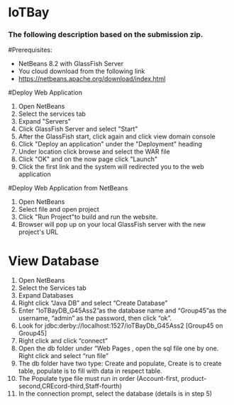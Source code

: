 # IoTBay
### The following description based on the submission zip.
#Prerequisites:
- NetBeans 8.2 with GlassFish Server
- You cloud download from the following link
- https://netbeans.apache.org/download/index.html

#Deploy Web Application
1. Open NetBeans
2. Select the services tab
3. Expand "Servers"
4. Click GlassFish Server and select "Start"
5. After the GlassFish start, click again and click view domain console
6. Click "Deploy an application" under the "Deployment" heading
7. Under location click browse and select the WAR file
8. Click "OK" and on the now page click "Launch"
9. Click the first link and the system will redirected you to the web application

#Deploy Web Application from NetBeans
1. Open NetBeans
2. Select file and open project
3. Click "Run Project"to build and run the website.
4. Browser will pop up on your local GlassFish server with the new project's URL

# View Database
1. Open NetBeans
2. Select the Services tab
3. Expand Databases
4. Right click “Java DB” and select “Create Database”
5. Enter “IoTBayDB_G45Ass2”as the database name and “Group45”as the username, “admin” as the password, then click “ok”.
6. Look for jdbc:derby://localhost:1527/ioTBayDb_G45Ass2 [Group45 on Group45]
7. Right click and click “connect”
8. Open the db folder under “Web Pages , open the sql file one by one. Right click and select “run file”
9. The db folder have two type: Create and populate, Create is to create table, populate is to fill with data in respect table.
10. The Populate type file must run in order (Account-first, product-second,CREcord-third,Staff-fourth)
11. In the connection prompt, select the database (details is in step 5)
